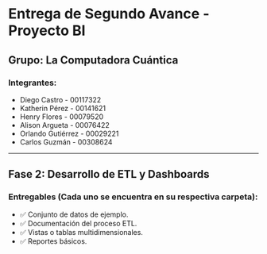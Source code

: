 # Entrega de Segundo Avance - Proyecto BI

## Grupo: La Computadora Cuántica

### Integrantes:
- Diego Castro - 00117322  
- Katherin Pérez - 00141621  
- Henry Flores - 00079520  
- Alison Argueta - 00076422  
- Orlando Gutiérrez - 00029221  
- Carlos Guzmán - 00308624  

---

## Fase 2: Desarrollo de ETL y Dashboards

### Entregables (Cada uno se encuentra en su respectiva carpeta):
- ✅ Conjunto de datos de ejemplo.  
- ✅ Documentación del proceso ETL.  
- ✅ Vistas o tablas multidimensionales.  
- ✅ Reportes básicos.
